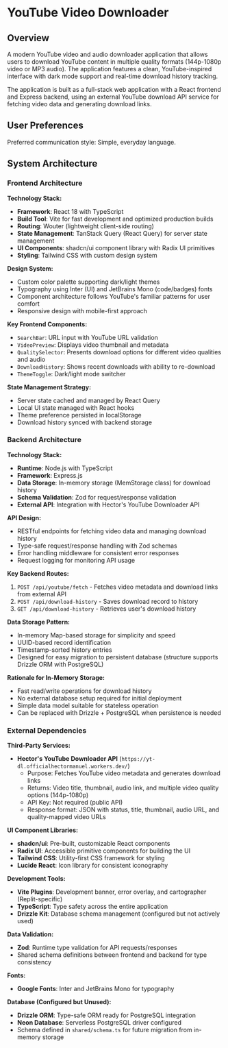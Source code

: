 # YouTube Video Downloader

## Overview

A modern YouTube video and audio downloader application that allows users to download YouTube content in multiple quality formats (144p-1080p video or MP3 audio). The application features a clean, YouTube-inspired interface with dark mode support and real-time download history tracking.

The application is built as a full-stack web application with a React frontend and Express backend, using an external YouTube download API service for fetching video data and generating download links.

## User Preferences

Preferred communication style: Simple, everyday language.

## System Architecture

### Frontend Architecture

**Technology Stack:**
- **Framework**: React 18 with TypeScript
- **Build Tool**: Vite for fast development and optimized production builds
- **Routing**: Wouter (lightweight client-side routing)
- **State Management**: TanStack Query (React Query) for server state management
- **UI Components**: shadcn/ui component library with Radix UI primitives
- **Styling**: Tailwind CSS with custom design system

**Design System:**
- Custom color palette supporting dark/light themes
- Typography using Inter (UI) and JetBrains Mono (code/badges) fonts
- Component architecture follows YouTube's familiar patterns for user comfort
- Responsive design with mobile-first approach

**Key Frontend Components:**
- `SearchBar`: URL input with YouTube URL validation
- `VideoPreview`: Displays video thumbnail and metadata
- `QualitySelector`: Presents download options for different video qualities and audio
- `DownloadHistory`: Shows recent downloads with ability to re-download
- `ThemeToggle`: Dark/light mode switcher

**State Management Strategy:**
- Server state cached and managed by React Query
- Local UI state managed with React hooks
- Theme preference persisted in localStorage
- Download history synced with backend storage

### Backend Architecture

**Technology Stack:**
- **Runtime**: Node.js with TypeScript
- **Framework**: Express.js
- **Data Storage**: In-memory storage (MemStorage class) for download history
- **Schema Validation**: Zod for request/response validation
- **External API**: Integration with Hector's YouTube Downloader API

**API Design:**
- RESTful endpoints for fetching video data and managing download history
- Type-safe request/response handling with Zod schemas
- Error handling middleware for consistent error responses
- Request logging for monitoring API usage

**Key Backend Routes:**
1. `POST /api/youtube/fetch` - Fetches video metadata and download links from external API
2. `POST /api/download-history` - Saves download record to history
3. `GET /api/download-history` - Retrieves user's download history

**Data Storage Pattern:**
- In-memory Map-based storage for simplicity and speed
- UUID-based record identification
- Timestamp-sorted history entries
- Designed for easy migration to persistent database (structure supports Drizzle ORM with PostgreSQL)

**Rationale for In-Memory Storage:**
- Fast read/write operations for download history
- No external database setup required for initial deployment
- Simple data model suitable for stateless operation
- Can be replaced with Drizzle + PostgreSQL when persistence is needed

### External Dependencies

**Third-Party Services:**
- **Hector's YouTube Downloader API** (`https://yt-dl.officialhectormanuel.workers.dev/`)
  - Purpose: Fetches YouTube video metadata and generates download links
  - Returns: Video title, thumbnail, audio link, and multiple video quality options (144p-1080p)
  - API Key: Not required (public API)
  - Response format: JSON with status, title, thumbnail, audio URL, and quality-mapped video URLs

**UI Component Libraries:**
- **shadcn/ui**: Pre-built, customizable React components
- **Radix UI**: Accessible primitive components for building the UI
- **Tailwind CSS**: Utility-first CSS framework for styling
- **Lucide React**: Icon library for consistent iconography

**Development Tools:**
- **Vite Plugins**: Development banner, error overlay, and cartographer (Replit-specific)
- **TypeScript**: Type safety across the entire application
- **Drizzle Kit**: Database schema management (configured but not actively used)

**Data Validation:**
- **Zod**: Runtime type validation for API requests/responses
- Shared schema definitions between frontend and backend for type consistency

**Fonts:**
- **Google Fonts**: Inter and JetBrains Mono for typography

**Database (Configured but Unused):**
- **Drizzle ORM**: Type-safe ORM ready for PostgreSQL integration
- **Neon Database**: Serverless PostgreSQL driver configured
- Schema defined in `shared/schema.ts` for future migration from in-memory storage